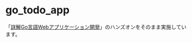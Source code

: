 # go_todo_app
「[詳解Go言語Webアプリケーション開発](https://www.amazon.co.jp/%E8%A9%B3%E8%A7%A3Go%E8%A8%80%E8%AA%9EWeb%E3%82%A2%E3%83%97%E3%83%AA%E3%82%B1%E3%83%BC%E3%82%B7%E3%83%A7%E3%83%B3%E9%96%8B%E7%99%BA-%E6%B8%85%E6%B0%B4-%E9%99%BD%E4%B8%80%E9%83%8E/dp/4863543727)」のハンズオンをそのまま実施しています。

